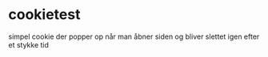 # cookietest

simpel cookie der popper op når man åbner siden og bliver slettet igen efter et stykke tid 
